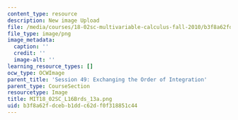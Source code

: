 ```yaml
---
content_type: resource
description: New image Upload
file: /media/courses/18-02sc-multivariable-calculus-fall-2010/b3f8a62fdcebb1ddc62df0f318851c44_MIT18_02SC_L16Brds_13a.png
file_type: image/png
image_metadata:
  caption: ''
  credit: ''
  image-alt: ''
learning_resource_types: []
ocw_type: OCWImage
parent_title: 'Session 49: Exchanging the Order of Integration'
parent_type: CourseSection
resourcetype: Image
title: MIT18_02SC_L16Brds_13a.png
uid: b3f8a62f-dceb-b1dd-c62d-f0f318851c44
---
```

